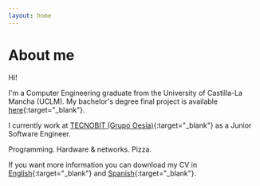 ```yaml
---
layout: home
---
```

# About me

Hi!

I'm a Computer Engineering graduate from the University of Castilla-La Mancha (UCLM). My bachelor's degree final project is available [here](http://hdl.handle.net/10578/12273){:target="_blank"}.

I currently work at [TECNOBIT (Grupo Oesía)](http://grupooesia.com/ingenieria-tecnobit/){:target="_blank"} as a Junior Software Engineer.

Programming. Hardware & networks. Pizza.

If you want more information you can download my CV in [English](https://javiersevball.github.io/download/CV_JavierSevilla_EN.pdf){:target="_blank"} and [Spanish](https://javiersevball.github.io/download/CV_JavierSevilla.pdf){:target="_blank"}.


